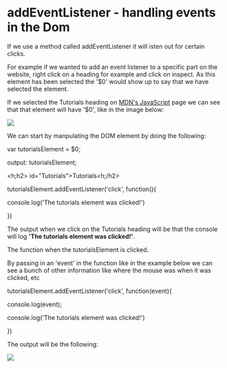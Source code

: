 <html>
<head>
	<title>Event Listeners</title>
</head>
<body>
<h1>addEventListener - handling events in the Dom</h1>

<p>If we use a method called addEventListener it will isten out for certain clicks.</p>

<p>For example if we wanted to add an event listener to a specific part on the website, right click on a heading for example and click on inspect. As this element has been selected the '$0' would show up to say that we have selected the element.</p>

<p>If we selected the Tutorials heading on <a href="https://developer.mozilla.org/bm/docs/Web/JavaScript">MDN's JavaScript</a> page we can see that that element will have '$0', like in the image below:</p>
<img src="https://s3.eu-west-2.amazonaws.com/sallearnstocode.images/%240.jpeg">


<p>We can start by manpulating the DOM element by doing the following:</p>

<p>var tutorialsElement = $0;</p>


<p>output: tutorialsElement;</p>
<p>&lth;h2&gt; id=​"Tutorials">​Tutorials&lth;/h2&gt;</p>

<p>tutorialsElement.addEventListener('click', function(){</p>
<p>console.log('The tutorials element was clicked!')</p>
<p>})</p>
<p>The output when we click on the Tutorials heading will be that the console will log <strong>'The tutorials element was clicked!'</strong>.</p>
<p>The function when the tutorialsElement is clicked.</p> 

<p>By passing in an 'event' in the function like in the example below we can see a bunch of other information like where the mouse was when it was clicked, etc</p>

<p>tutorialsElement.addEventListener('click', function(event){</p>
<p>console.log(event);</p>
<p>console.log('The tutorials element was clicked!')</p>
<p>})</p>

<p>The output will be the following:</p>
<img src="https://s3.eu-west-2.amazonaws.com/sallearnstocode.images/log+of+event+function.jpeg">


</body>
</html>
